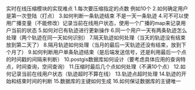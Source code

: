 实时在线压缩模块的实现难点
1.每次要压缩指定的点数 例如10个
2.如何确定用户是第一次登陆（打点）
3.如何判断一条轨迹结束 不是一天一条轨迹
4.可不可以使用广播变量（不能修改）记录当前在线用户状态，使用一个广播的map来记录用户当前的状态
5.如何对已有轨迹进行更新操作
6.同一个用户一天有两条轨迹怎么处理（两个轨迹在同一天如何识别）
7.隔天轨迹如何处理（当天的轨迹没有结束放到第二天了）
8.隔月轨迹如何处理（当月的最后一天轨迹还没有结束，放到下个月了）
9.如何判断用户单条轨迹结束（是后端发送信号，还是利用最后一个点的时间戳的间隔来判断）
10.postgis数据库如何设计（要考虑具体应用的查询特点，时间查询，空间查询）
11.压缩时最后几个点如何处理（不满10个点）
12.如何记录当前在线用户状态（轨迹超时不算在线）
13.轨迹点超时处理
14.轨迹的开始和结束时间的判断
15.数据库的主键如何生成
16.如何保证数据库的主键唯一